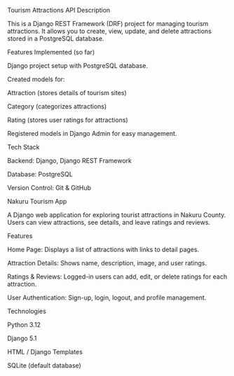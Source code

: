 Tourism Attractions API
Description

This is a Django REST Framework (DRF) project for managing tourism attractions.
It allows you to create, view, update, and delete attractions stored in a PostgreSQL database.

Features Implemented (so far)

Django project setup with PostgreSQL database.

Created models for:

Attraction (stores details of tourism sites)

Category (categorizes attractions)

Rating (stores user ratings for attractions)

Registered models in Django Admin for easy management.

Tech Stack

Backend: Django, Django REST Framework

Database: PostgreSQL

Version Control: Git & GitHub

Nakuru Tourism App

A Django web application for exploring tourist attractions in Nakuru County. Users can view attractions, see details, and leave ratings and reviews.

Features

Home Page: Displays a list of attractions with links to detail pages.

Attraction Details: Shows name, description, image, and user ratings.

Ratings & Reviews: Logged-in users can add, edit, or delete ratings for each attraction.

User Authentication: Sign-up, login, logout, and profile management.

Technologies

Python 3.12

Django 5.1

HTML / Django Templates

SQLite (default database)